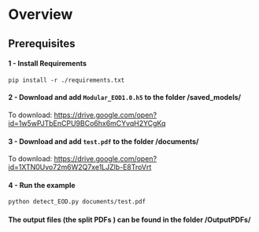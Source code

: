 # Overview


## Prerequisites

#### 1 - Install Requirements
```
pip install -r ./requirements.txt   
```

#### 2 - Download and add ```Modular_EOD1.0.h5``` to the folder /saved_models/

To download: https://drive.google.com/open?id=1w5wPJTbEnCPU9BCo6hx6mCYvqH2YCgKq


#### 3 - Download and add ```test.pdf``` to the folder /documents/ 

To download: https://drive.google.com/open?id=1XTN0Uvo72m6W2Q7xe1LJZlb-E8TroVrt

#### 4 - Run the example

```bash
python detect_EOD.py documents/test.pdf
```

#### The output files (the split PDFs ) can be found in the folder /OutputPDFs/
